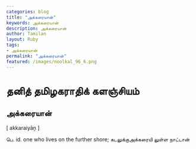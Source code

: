 ```yaml
---  
categories: blog  
title: "அக்கரையான்"
keywords: அக்கரையான்  
description: அக்கரையான்
author: Tamilan  
layout: Ruby  
tags:     
- அக்கரையான்
permalink: "அக்கரையான்"  
featured: /images/noolkal_96_6.png  
--- 
```

# தனித் தமிழகராதிக் களஞ்சியம்
## அக்கரையான்

[ akkaraiyāṉ ]  
  
பெ. id. one who lives on the further shore; கடலுக்குஅக்கரையி லுள்ள நாட்டான்